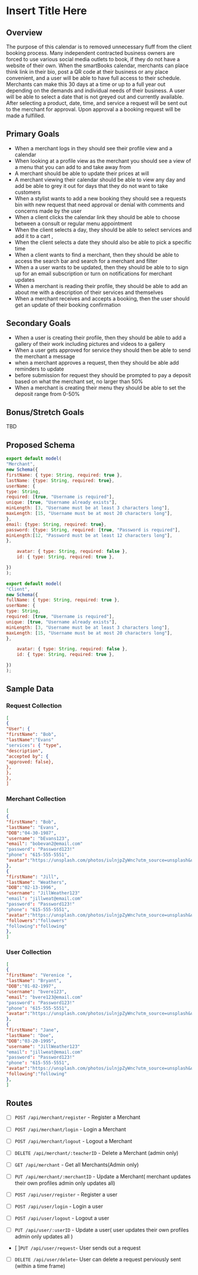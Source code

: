 # Insert Title Here

## Overview

The purpose of this calendar is to removed unnecessary fluff from the client booking process. Many independent contracted business owners are forced to use various social media outlets to book, if they do not have a website of their own. When the smartBooks calendar, merchants can place think link in their bio, post a QR code at their business or any place convenient, and a user will be able to have full access to their schedule. Merchants can make this 30 days at a time or up to a full year out depending on the demands and individual needs of their business. A user will be able to select a date that is not greyed out and currently available. After selecting a product, date, time, and service a request will be sent out to the merchant for approval. Upon approval a a booking request will be made a fulfilled.

## Primary Goals

- When a merchant logs in they should see their profile view and a calendar
- When looking at a profile view as the merchant you should see a view of a menu that you can add to and take away from
- A merchant should be able to update their prices at will
- A merchant viewing their calendar should be able to view any day and add be able to grey it out for days that they do not want to take customers
- When a stylist wants to add a new booking they should see a requests bin with new request that need approval or denial with comments and concerns made by the user
- When a client clicks the calendar link they should be able to choose between a consult or regular menu appointment
- When the client selects a day, they should be able to select services and add it to a cart ,
- When the client selects a date they should also be able to pick a specific time
- When a client wants to find a merchant, then they should be able to access the search bar and search for a merchant and filter
- When a a user wants to be updated, then they should be able to to sign up for an email subscription or turn on notifications for merchant updates
- When a merchant is reading their profile, they should be able to add an about me with a description of their services and themselves
- When a merchant receives and accepts a booking, then the user should get an update of their booking confirmation

 ## Secondary Goals

- When a user is creating their profile, then they should be able to add a gallery of their work including pictures and videos to a gallery
- When a user gets approved for service they should then be able to send the merchant a message
- when a merchant approves a request, then they should be able add reminders to update
- before submission for request they should be prompted to pay a deposit based on what the merchant set, no larger than 50%
- When a merchant is creating their menu they should be able to set the deposit range from 0-50%

## Bonus/Stretch Goals

TBD

## Proposed Schema

```js
export default model(
"Merchant",
new Schema({
firstName: { type: String, required: true },
lastName: {type: String, required: true},
userName: {
type: String,
required: [true, "Username is required"],
unique: [true, "Username already exists"],
minLength: [3, "Username must be at least 3 characters long"],
maxLength: [15, "Username must be at most 20 characters long"],
},
email: {type: String, required: true},
password: {type: String, required: [true, "Password is required"],
minLength:[12, "Password must be at least 12 characters long"],
},

    avatar: { type: String, required: false },
    id: { type: String, required: true },

})
);
```

```js
export default model(
"Client",
new Schema({
fullName: { type: String, required: true },
userName: {
type: String,
required: [true, "Username is required"],
unique: [true, "Username already exists"],
minLength: [3, "Username must be at least 3 characters long"],
maxLength: [15, "Username must be at most 20 characters long"],
},

    avatar: { type: String, required: false },
    id: { type: String, required: true },

})
);
```

## Sample Data

### Request Collection

```json
[
{
"User": {
"firstName": "Bob",
"lastName":"Evans"
"services": { "type",
"description",
"accepted by": {
"approved: false},
},
},
},
]
```
### Merchant Collection

```json
[
{
"firstName": "Bob",
"lastName": "Evans",
"DOB":"04-30-1987",
"username": "bEvans123",
"email": "bobevan2@email.com"
"password": "Password123!"
"phone": "615-555-5551",
"avatar":"https://unsplash.com/photos/iulnjpZyWnc?utm_source=unsplash&utm_medium=referral&utm_content=creditShareLink"
},
{
"firstName": "Jill",
"lastName": "Weathers",
"DOB":"02-13-1996",
"username": "JillWeather123"
"email": "jillweat@email.com"
"password": "Password123!"
"phone": "615-555-5551",
"avatar":"https://unsplash.com/photos/iulnjpZyWnc?utm_source=unsplash&utm_medium=referral&utm_content=creditShareLink",
"followers":"followers"
"following":"following"
},
]
```

### User Collection

```json
[
{
"firstName": "Verenice ",
"lastName": "Bryant",
"DOB":"01-02-1997",
"username": "bvere123",
"email": "bvere123@email.com"
"password": "Password123!"
"phone": "615-555-5551",
"avatar":"https://unsplash.com/photos/iulnjpZyWnc?utm_source=unsplash&utm_medium=referral&utm_content=creditShareLink"
},
{
"firstName": "Jane",
"lastName": "Doe",
"DOB":"03-20-1995",
"username": "JillWeather123"
"email": "jillweat@email.com"
"password": "Password123!"
"phone": "615-555-5551",
"avatar":"https://unsplash.com/photos/iulnjpZyWnc?utm_source=unsplash&utm_medium=referral&utm_content=creditShareLink",
"following":"following"
},
]
```

## Routes

- [ ] `POST /api/merchant/register` - Register a Merchant
- [ ] `POST /api/merchant/login` - Login a Merchant
- [ ] `POST /api/merchant/logout` - Logout a Merchant
- [ ] `DELETE /api/merchant/:teacherID` - Delete a Merchant (admin only)
- [ ] `GET /api/merchant` - Get all Merchants(Admin only)
- [ ] `PUT /api/merchant/:merchantID` - Update a Merchant( merchant updates their own profiles admin only updates all)

- [ ] `POST /api/user/register` - Register a user
- [ ] `POST /api/user/login` - Login a user
- [ ] `POST /api/user/logout` - Logout a user
- [ ] `PUT /api/user/:userID` - Update a user( user updates their own profiles admin only updates all )
- [ ]`PUT /api/user/request`- User sends out a request
- [ ] `DELETE /api/user/delete`- User can delete a request perviously sent (within a time frame)
